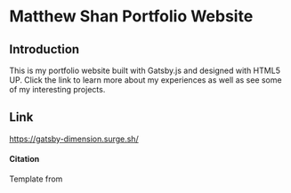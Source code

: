 # Matthew Shan Portfolio Website 

## Introduction
This is my portfolio website built with Gatsby.js and designed with HTML5 UP. Click the link to learn more about my experiences as well as see some of my interesting projects. 

## Link

https://gatsby-dimension.surge.sh/

#### Citation
Template from 
